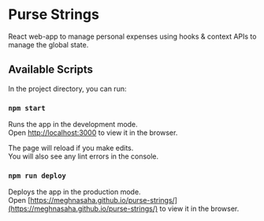 # Purse Strings

React web-app to manage personal expenses using hooks & context APIs to manage the global state.

## Available Scripts

In the project directory, you can run:

### `npm start`

Runs the app in the development mode.\
Open [http://localhost:3000](http://localhost:3000) to view it in the browser.

The page will reload if you make edits.\
You will also see any lint errors in the console.

### `npm run deploy`

Deploys the app in the production mode.\
Open [https://meghnasaha.github.io/purse-strings/](https://meghnasaha.github.io/purse-strings/) to view it in the browser.